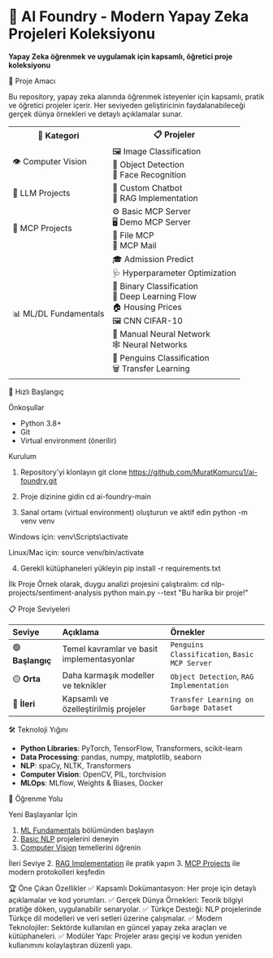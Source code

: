 # 🧠 AI Foundry - Modern Yapay Zeka Projeleri Koleksiyonu



**Yapay Zeka öğrenmek ve uygulamak için kapsamlı, öğretici proje koleksiyonu**

🎯 Proje Amacı

Bu repository, yapay zeka alanında öğrenmek isteyenler için kapsamlı, pratik ve öğretici projeler içerir. Her seviyeden geliştiricinin faydalanabileceği gerçek dünya örnekleri ve detaylı açıklamalar sunar.




<table>
<tr><th>📁 Kategori</th><th>📋 Projeler</th></tr>
<tr>
  <td>👁️ Computer Vision</td>
  <td>
    🖼️ Image Classification<br>
    🎯 Object Detection<br>
    👤 Face Recognition
  </td>
</tr>
<tr>
  <td>🤖 LLM Projects</td>
  <td>
    💬 Custom Chatbot<br>
    🔎 RAG Implementation
  </td>
</tr>
<tr>
  <td>🔧 MCP Projects</td>
  <td>
    ⚙️ Basic MCP Server<br>
    🖥️ Demo MCP Server<br>
    📄 File MCP<br>
    📧 MCP Mail
  </td>
</tr>
<tr>
  <td>📊 ML/DL Fundamentals</td>
  <td>
    🎓 Admission Predict<br>
    🩺 Hyperparameter Optimization<br>
    💉 Binary Classification<br>
    🌊 Deep Learning Flow<br>
    🏠 Housing Prices<br>
    🖼️ CNN CIFAR-10<br>
    🧠 Manual Neural Network<br>
    🕸️ Neural Networks<br>
    🐧 Penguins Classification<br>
    🗑️ Transfer Learning
  </td>
</tr>
</table>

🚀 Hızlı Başlangıç

Önkoşullar

* Python 3.8+
* Git
* Virtual environment (önerilir)

Kurulum

1. Repository'yi klonlayın 
git clone https://github.com/MuratKomurcu1/ai-foundry.git

2. Proje dizinine gidin
cd ai-foundry-main

3. Sanal ortamı (virtual environment) oluşturun ve aktif edin
python -m venv venv

Windows için:
venv\Scripts\activate

Linux/Mac için:
source venv/bin/activate

4. Gerekli kütüphaneleri yükleyin
pip install -r requirements.txt


İlk Proje
Örnek olarak, duygu analizi projesini çalıştıralım:
cd nlp-projects/sentiment-analysis
python main.py --text "Bu harika bir proje!"

📋 Proje Seviyeleri

| Seviye | Açıklama | Örnekler |
| :--- | :--- | :--- |
| 🟢 **Başlangıç** | Temel kavramlar ve basit implementasyonlar | `Penguins Classification`, `Basic MCP Server` |
| 🟡 **Orta** | Daha karmaşık modeller ve teknikler | `Object Detection`, `RAG Implementation` |
| 🔴 **İleri** | Kapsamlı ve özelleştirilmiş projeler | `Transfer Learning on Garbage Dataset` |



🛠️ Teknoloji Yığını

- **Python Libraries**: PyTorch, TensorFlow, Transformers, scikit-learn
- **Data Processing**: pandas, numpy, matplotlib, seaborn
- **NLP**: spaCy, NLTK, Transformers
- **Computer Vision**: OpenCV, PIL, torchvision
- **MLOps**: MLflow, Weights & Biases, Docker

📖 Öğrenme Yolu

Yeni Başlayanlar İçin
1. [ML Fundamentals](ml-dl-fundamentals/) bölümünden başlayın
2. [Basic NLP](nlp-projects/text-classification/) projelerini deneyin
3. [Computer Vision](computer-vision/image-classification/) temellerini öğrenin

İleri Seviye
2. [RAG Implementation](llm-projects/rag-implementation/) ile pratik yapın
3. [MCP Projects](mcp-projects/) ile modern protokolleri keşfedin


🏆 Öne Çıkan Özellikler
✅ Kapsamlı Dokümantasyon: Her proje için detaylı açıklamalar ve kod yorumları.
✅ Gerçek Dünya Örnekleri: Teorik bilgiyi pratiğe döken, uygulanabilir senaryolar.
✅ Türkçe Desteği: NLP projelerinde Türkçe dil modelleri ve veri setleri üzerine çalışmalar.
✅ Modern Teknolojiler: Sektörde kullanılan en güncel yapay zeka araçları ve kütüphaneleri.
✅ Modüler Yapı: Projeler arası geçişi ve kodun yeniden kullanımını kolaylaştıran düzenli yapı.

